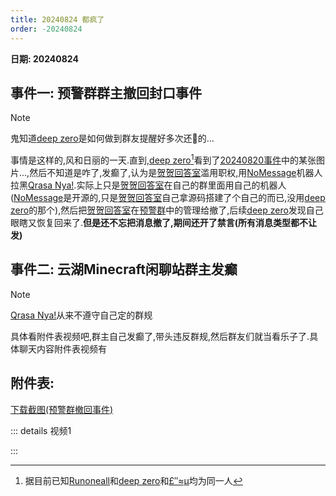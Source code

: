```yaml
---
title: 20240824 都疯了
order: -20240824
---
```


**日期: 20240824**  

## 事件一: 预警群群主撤回封口事件  

> [!note]
> 鬼知道[deep zero](https://www.yhchat.com/user/homepage/2625640)是如何做到群友提醒好多次还🦐的...

事情是这样的,风和日丽的一天.直到,[deep zero](https://www.yhchat.com/user/homepage/2625640)[^1]看到了[20240820事件](/blog/yh/events/2024/20240820.html)中的某张图片...,然后不知道是咋了,发癫了,认为是[贺贺回答室](https://www.yhchat.com/user/homepage/8826514)滥用职权,用[NoMessage](https://yhfx.jwznb.com/share?key=qARfWldZUOay&ts=1724513378)机器人拉黑[Qrasa Nya!](https://www.yhchat.com/user/homepage/4989233).实际上只是[贺贺回答室](https://www.yhchat.com/user/homepage/8826514)在自己的群里面用自己的机器人([NoMessage](https://yhfx.jwznb.com/share?key=qARfWldZUOay&ts=1724513378)是开源的,只是[贺贺回答室](https://www.yhchat.com/user/homepage/8826514)自己拿源码搭建了个自己的而已,没用[deep zero](https://www.yhchat.com/user/homepage/2625640)的那个),然后把[贺贺回答室](https://www.yhchat.com/user/homepage/8826514)在[预警群](https://yhfx.jwznb.com/share?key=T1QLZCNnJhY5&ts=1724514280)中的管理给撤了,后续[deep zero](https://www.yhchat.com/user/homepage/2625640)发现自己眼瞎又恢复回来了.**但是还不忘把消息撤了,期间还开了禁言(所有消息类型都不让发)**

## 事件二: 云湖Minecraft闲聊站群主发癫  

> [!note]
> [Qrasa Nya!](https://www.yhchat.com/user/homepage/4989233)从来不遵守自己定的群规

具体看附件表视频吧,群主自己发癫了,带头违反群规,然后群友们就当看乐子了.具体聊天内容附件表视频有  

## 附件表:  

[下载截图(预警群撤回事件)](https://img.yyyyt.top/vuepress/blog/yh/events/2024/0824/yh_events_20240824.zip)

::: details 视频1

<artplayer src="https://img.yyyyt.top/vuepress/blog/yh/events/2024/0824/视频1.mp4" />

:::

[^1]: 据目前已知[Runoneall](https://www.yhchat.com/user/homepage/8846615)和[deep zero](https://www.yhchat.com/user/homepage/2625640)和[£″≈μ](https://www.yhchat.com/user/homepage/9437329)均为同一人